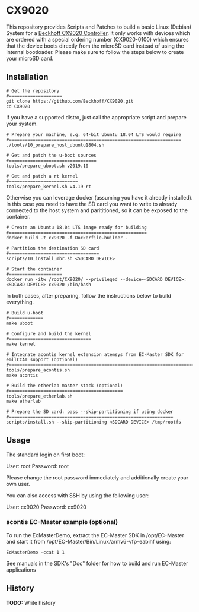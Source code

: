 # CX9020

This repository provides Scripts and Patches to build a basic Linux (Debian) System for a [Beckhoff CX9020 Controller](https://www.beckhoff.com/default.asp?embedded_pc/cx9020.htm).
It only works with devices which are ordered with a special ordering number (CX9020-0100) which ensures that the device boots directly from the microSD card instead of using the internal bootloader.
Please make sure to follow the steps below to create your microSD card.

## Installation
```
# Get the repository
#====================
git clone https://github.com/Beckhoff/CX9020.git
cd CX9020
```

If you have a supported distro, just call the appropriate script and prepare your system.
```
# Prepare your machine, e.g. 64-bit Ubuntu 18.04 LTS would require
#=================================================================
./tools/10_prepare_host_ubuntu1804.sh

# Get and patch the u-boot sources
#=================================
tools/prepare_uboot.sh v2019.10

# Get and patch a rt kernel
#==========================
tools/prepare_kernel.sh v4.19-rt

```

Otherwise you can leverage docker (assuming you have it already installed). In this case you need to have the SD card you want to write to already connected to the host system and parititioned, so it can be exposed to the container.
```
# Create an Ubuntu 18.04 LTS image ready for building
#====================================================
docker build -t cx9020 -f Dockerfile.builder .

# Partition the destination SD card
#==================================
scripts/10_install_mbr.sh <SDCARD DEVICE>

# Start the container
#====================
docker run -itw /root/CX9020/ --privileged --device=<SDCARD DEVICE>:<SDCARD DEVICE> cx9020 /bin/bash
```

In both cases, after preparing, follow the instructions below to build everything.
```
# Build u-boot
#=============
make uboot

# Configure and build the kernel
#===============================
make kernel

# Integrate acontis kernel extension atemsys from EC-Master SDK for emllCCAT support (optional)
#==============================================================================================
tools/prepare_acontis.sh
make acontis

# Build the etherlab master stack (optional)
#===========================================
tools/prepare_etherlab.sh
make etherlab

# Prepare the SD card: pass --skip-partitioning if using docker
#==============================================================
scripts/install.sh --skip-partitioning <SDCARD DEVICE> /tmp/rootfs
```

## Usage

The standard login on first boot:

User:     root
Password: root

Please change the root password immediately and additionally create your own user.

You can also access with SSH by using the following user:

User:     cx9020
Password: cx9020

### acontis EC-Master example (optional)

To run the EcMasterDemo, extract the EC-Master SDK in /opt/EC-Master and start it from /opt/EC-Master/Bin/Linux/armv6-vfp-eabihf using:
```
EcMasterDemo -ccat 1 1
```
See manuals in the SDK's "Doc" folder for how to build and run EC-Master applications

## History

**TODO:** Write history

